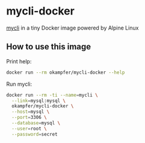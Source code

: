 # mycli-docker
[mycli](https://github.com/dbcli/mycli) in a tiny Docker image powered by Alpine Linux

## How to use this image

Print help:

```bash
docker run --rm okampfer/mycli-docker --help
```

Run mycli:

```bash
docker run --rm -ti --name=mycli \
  --link=mysql:mysql \
  okampfer/mycli-docker \
  --host=mysql \
  --port=3306 \
  --database=mysql \
  --user=root \
  --password=secret
```
